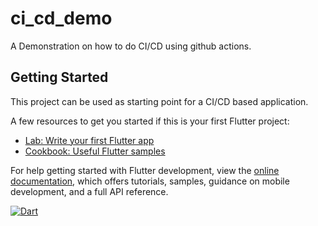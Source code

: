 # ci_cd_demo

A Demonstration on how to do CI/CD using github actions.

## Getting Started

This project can be used as starting point for a CI/CD based application.

A few resources to get you started if this is your first Flutter project:

- [Lab: Write your first Flutter app](https://docs.flutter.dev/get-started/codelab)
- [Cookbook: Useful Flutter samples](https://docs.flutter.dev/cookbook)

For help getting started with Flutter development, view the
[online documentation](https://docs.flutter.dev/), which offers tutorials,
samples, guidance on mobile development, and a full API reference.

[![Dart](https://github.com/kamransaeb/ci_cd_demo/actions/workflows/dart.yml/badge.svg?branch=main)](https://github.com/kamransaeb/ci_cd_demo/actions/workflows/dart.yml)
